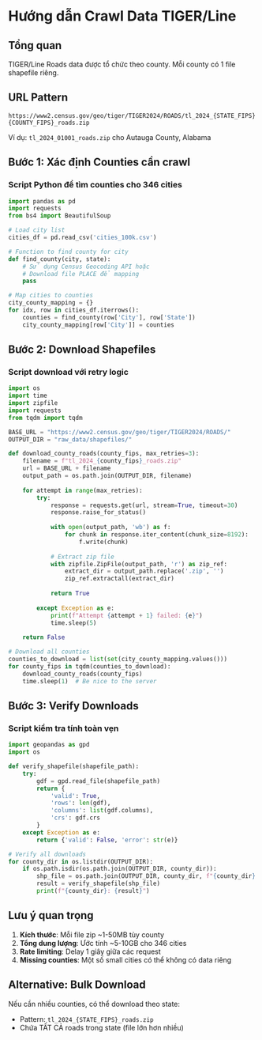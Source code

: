 # Hướng dẫn Crawl Data TIGER/Line

## Tổng quan
TIGER/Line Roads data được tổ chức theo county. Mỗi county có 1 file shapefile riêng.

## URL Pattern
```
https://www2.census.gov/geo/tiger/TIGER2024/ROADS/tl_2024_{STATE_FIPS}{COUNTY_FIPS}_roads.zip
```
Ví dụ: `tl_2024_01001_roads.zip` cho Autauga County, Alabama

## Bước 1: Xác định Counties cần crawl

### Script Python để tìm counties cho 346 cities
```python
import pandas as pd
import requests
from bs4 import BeautifulSoup

# Load city list
cities_df = pd.read_csv('cities_100k.csv')

# Function to find county for city
def find_county(city, state):
    # Sử dụng Census Geocoding API hoặc
    # Download file PLACE để mapping
    pass

# Map cities to counties
city_county_mapping = {}
for idx, row in cities_df.iterrows():
    counties = find_county(row['City'], row['State'])
    city_county_mapping[row['City']] = counties
```

## Bước 2: Download Shapefiles

### Script download với retry logic
```python
import os
import time
import zipfile
import requests
from tqdm import tqdm

BASE_URL = "https://www2.census.gov/geo/tiger/TIGER2024/ROADS/"
OUTPUT_DIR = "raw_data/shapefiles/"

def download_county_roads(county_fips, max_retries=3):
    filename = f"tl_2024_{county_fips}_roads.zip"
    url = BASE_URL + filename
    output_path = os.path.join(OUTPUT_DIR, filename)
    
    for attempt in range(max_retries):
        try:
            response = requests.get(url, stream=True, timeout=30)
            response.raise_for_status()
            
            with open(output_path, 'wb') as f:
                for chunk in response.iter_content(chunk_size=8192):
                    f.write(chunk)
            
            # Extract zip file
            with zipfile.ZipFile(output_path, 'r') as zip_ref:
                extract_dir = output_path.replace('.zip', '')
                zip_ref.extractall(extract_dir)
            
            return True
            
        except Exception as e:
            print(f"Attempt {attempt + 1} failed: {e}")
            time.sleep(5)
    
    return False

# Download all counties
counties_to_download = list(set(city_county_mapping.values()))
for county_fips in tqdm(counties_to_download):
    download_county_roads(county_fips)
    time.sleep(1)  # Be nice to the server
```
## Bước 3: Verify Downloads

### Script kiểm tra tính toàn vẹn
```python
import geopandas as gpd
import os

def verify_shapefile(shapefile_path):
    try:
        gdf = gpd.read_file(shapefile_path)
        return {
            'valid': True,
            'rows': len(gdf),
            'columns': list(gdf.columns),
            'crs': gdf.crs
        }
    except Exception as e:
        return {'valid': False, 'error': str(e)}

# Verify all downloads
for county_dir in os.listdir(OUTPUT_DIR):
    if os.path.isdir(os.path.join(OUTPUT_DIR, county_dir)):
        shp_file = os.path.join(OUTPUT_DIR, county_dir, f"{county_dir}.shp")
        result = verify_shapefile(shp_file)
        print(f"{county_dir}: {result}")
```

## Lưu ý quan trọng
1. **Kích thước**: Mỗi file zip ~1-50MB tùy county
2. **Tổng dung lượng**: Ước tính ~5-10GB cho 346 cities
3. **Rate limiting**: Delay 1 giây giữa các request
4. **Missing counties**: Một số small cities có thể không có data riêng

## Alternative: Bulk Download
Nếu cần nhiều counties, có thể download theo state:
- Pattern: `tl_2024_{STATE_FIPS}_roads.zip`
- Chứa TẤT CẢ roads trong state (file lớn hơn nhiều)